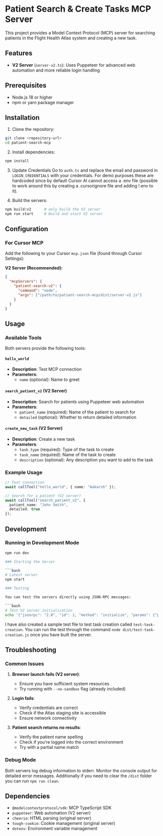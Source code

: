 # Patient Search & Create Tasks MCP Server

This project provides a Model Context Protocol (MCP) server for searching patients in the Flight Health Atlas system and creating a new task.

## Features

- **V2 Server** (`server-v2.ts`): Uses Puppeteer for advanced web automation and more reliable login handling

## Prerequisites

- Node.js 18 or higher
- npm or yarn package manager

## Installation

1. Clone the repository:
```bash
git clone <repository-url>
cd patient-search-mcp
```

2. Install dependencies:
```bash
npm install
```

3. Update Credentials
Go to `auth.ts` and replace the email and password in `LOGIN_CREDENTIALS` with your credentials. 
For demo purposes these are hardcoded since by default Cursor AI cannot access a .env file (possible to work around this by creating a .cursorignore file and adding !.env to it).

4. Build the servers:
```bash
npm build:v2      # only build the V2 server
npm run start     # Build and start V2 server
```

## Configuration

### For Cursor MCP

Add the following to your Cursor `mcp.json` file (found through Cursor Settings):

**V2 Server (Recommended):**
```json
{
  "mcpServers": {
    "patient-search-v2": {
      "command": "node",
      "args": ["/path/to/patient-search-mcp/dist/server-v2.js"]
    }
  }
}
```

## Usage

### Available Tools

Both servers provide the following tools:

#### `hello_world`
- **Description**: Test MCP connection
- **Parameters**: 
  - `name` (optional): Name to greet

#### `search_patient_v2` (V2 Server)
- **Description**: Search for patients using Puppeteer web automation
- **Parameters**:
  - `patient_name` (required): Name of the patient to search for
  - `detailed` (optional): Whether to return detailed information

#### `create_new_task` (V2 Server)
- **Description**: Create a new task
- **Parameters**:
  - `task_type` (required): Type of the task to create
  - `task_name` (required): Name of the task to create
  - `description` (optional): Any description you want to add to the task

### Example Usage

```typescript
// Test connection
await callTool("hello_world", { name: "Aakarsh" });

// Search for a patient (V2 server)
await callTool("search_patient_v2", { 
  patient_name: "John Smith",
  detailed: true 
});
```

## Development

### Running in Development Mode

```bash
npm run dev

### Starting the Server

```bash
# Latest server
npm start

### Testing

You can test the servers directly using JSON-RPC messages:

```bash
# Test V2 server initialization
echo '{"jsonrpc": "2.0", "id": 1, "method": "initialize", "params": {"protocolVersion": "2024-11-05", "capabilities": {}, "clientInfo": {"name": "test", "version": "1.0.0"}}}' | node dist/server-v2.js
```

I have also created a sample test file to test task creation called `test-task-creation`. You can run the test through the command `node dist/test-task-creation.js` once you have built the server.


## Troubleshooting

### Common Issues

1. **Browser launch fails (V2 server)**:
   - Ensure you have sufficient system resources
   - Try running with `--no-sandbox` flag (already included)

2. **Login fails**:
   - Verify credentials are correct
   - Check if the Atlas staging site is accessible
   - Ensure network connectivity

3. **Patient search returns no results**:
   - Verify the patient name spelling
   - Check if you're logged into the correct environment
   - Try with a partial name match

### Debug Mode

Both servers log debug information to stderr. Monitor the console output for detailed error messages.
Additionally if you need to clear the `/dist` folder you can run `npm run clean`.

## Dependencies

- `@modelcontextprotocol/sdk`: MCP TypeScript SDK
- `puppeteer`: Web automation (V2 server)
- `cheerio`: HTML parsing (original server)
- `tough-cookie`: Cookie management (original server)
- `dotenv`: Environment variable management
